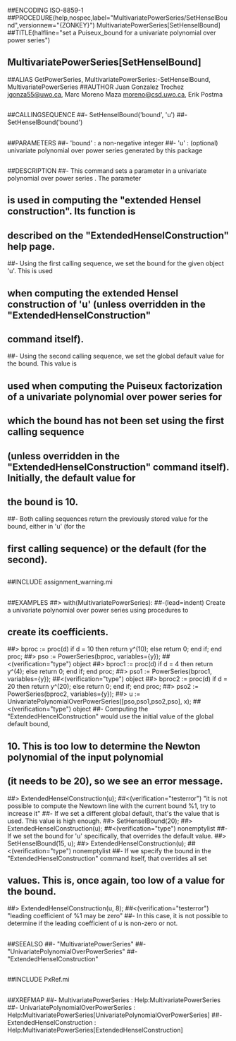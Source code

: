 ##ENCODING ISO-8859-1
##PROCEDURE(help,nospec,label="MultivariatePowerSeries/SetHenselBound",versionnew="{ZONKEY}") MultivariatePowerSeries[SetHenselBound]
##TITLE(halfline="set a Puiseux_bound for a univariate polynomial over power series")
##    MultivariatePowerSeries[SetHenselBound]
##ALIAS GetPowerSeries, MultivariatePowerSeries:-SetHenselBound, MultivariatePowerSeries
##AUTHOR Juan Gonzalez Trochez jgonza55@uwo.ca, Marc Moreno Maza moreno@csd.uwo.ca, Erik Postma
##
##CALLINGSEQUENCE
##- SetHenselBound('bound', 'u')
##- SetHenselBound('bound')
##
##PARAMETERS
##-	'bound' : a non-negative integer
##- 'u' : (optional) univariate polynomial over power series generated by this package
##
##DESCRIPTION
##- This command sets a parameter in a univariate polynomial over power series . The parameter 
##	is used in computing the "extended Hensel construction". Its function is
##  described on the "ExtendedHenselConstruction" help page.
##- Using the first calling sequence, we set the bound for the given object 'u'. This is used
##  when computing the extended Hensel construction of 'u' (unless overridden in the "ExtendedHenselConstruction"
##  command itself).
##- Using the second calling sequence, we set the global default value for the bound. This value is
##  used when computing the Puiseux factorization of a univariate polynomial over power series for
##	which the bound has not been set using the first calling sequence
##  (unless overridden in the "ExtendedHenselConstruction" command itself). Initially, the default value for
##  the bound is 10.
##- Both calling sequences return the previously stored value for the bound, either in 'u' (for the
##  first calling sequence) or the default (for the second).
##
##INCLUDE assignment_warning.mi
##
##EXAMPLES
##> with(MultivariatePowerSeries):
##-(lead=indent) Create a univariate polynomial over power series using procedures to
##	create its coefficients. 
##> bproc := proc(d) if d  = 10 then return y^(10);	else return 0; end if; end proc; 
##>	pso := PowerSeries(bproc, variables={y});
##<(verification="type") object
##> bproc1 := proc(d) if d  = 4 then return y^(4); else return 0; end if; end proc; 
##> pso1 := PowerSeries(bproc1, variables={y});
##<(verification="type") object
##> bproc2 := proc(d) if d  = 20 then return y^(20); else return 0; end if; end proc; 
##>	pso2 := PowerSeries(bproc2, variables={y});
##> u := UnivariatePolynomialOverPowerSeries([pso,pso1,pso2,pso], x);
##<(verification="type") object
##- Computing the "ExtendedHencelConstruction" would use the initial value of the global default bound,
##  10. This is too low to determine the Newton polynomial of the input polynomial
## (it needs to be 20), so we see an error message.
##> ExtendedHenselConstruction(u);
##<(verification="testerror") "it is not possible to compute the Newtown line with the current bound %1, try to increase it"
##- If we set a different global default, that's the value that is used. This value is high enough.
##> SetHenselBound(20);
##> ExtendedHenselConstruction(u);
##<(verification="type") nonemptylist
##- If we set the bound for 'u' specifically, that overrides the default value.
##> SetHenselBound(15, u);
##> ExtendedHenselConstruction(u);
##<(verification="type") nonemptylist
##- If we specify the bound in the "ExtendedHenselConstruction" command itself, that overrides all set
##  values. This is, once again, too low of a value for the bound. 
##> ExtendedHenselConstruction(u, 8);
##<(verification="testerror") "leading coefficient of %1 may be zero"
##-	In this case, it is not possible to determine if the leading coefficient of _u_ is non-zero or not.
##
##SEEALSO
##- "MultivariatePowerSeries"
##- "UnivariatePolynomialOverPowerSeries"
##- "ExtendedHenselConstruction"
## 
##INCLUDE PxRef.mi
##
##XREFMAP
##- MultivariatePowerSeries : Help:MultivariatePowerSeries
##- UnivariatePolynomialOverPowerSeries : Help:MultivariatePowerSeries[UnivariatePolynomialOverPowerSeries]
##- ExtendedHenselConstruction : Help:MultivariatePowerSeries[ExtendedHenselConstruction]

